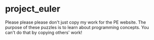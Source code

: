 # project_euler

Please please please don't just copy my work for the PE website.
The purpose of these puzzles is to learn about programming concepts.  You can't do that by copying others' work!
